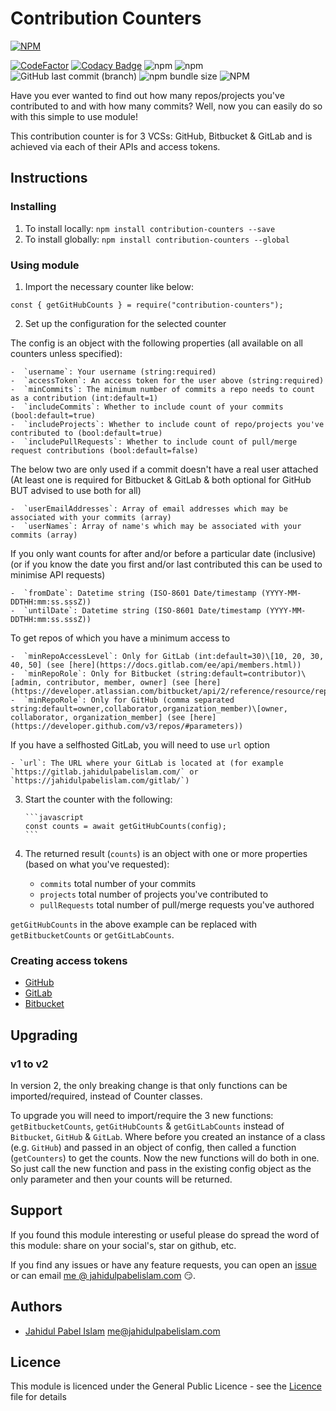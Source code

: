 # Contribution Counters

[![NPM](https://nodei.co/npm/contribution-counters.png?downloads=true&downloadRank=true&stars=true)](https://npmjs.org/package/contribution-counters)

[![CodeFactor](https://www.codefactor.io/repository/github/jahidulpabelislam/contribution-counters/badge?style=flat-square)](https://www.codefactor.io/repository/github/jahidulpabelislam/contribution-counters)
[![Codacy Badge](https://app.codacy.com/project/badge/Grade/f0650e656bae4ca1ba9e9c2809b77991)](https://www.codacy.com/gh/jahidulpabelislam/contribution-counters/dashboard?utm_source=github.com&amp;utm_medium=referral&amp;utm_content=jahidulpabelislam/contribution-counters&amp;utm_campaign=Badge_Grade)
![npm](https://img.shields.io/npm/v/contribution-counters.svg)
![npm](https://img.shields.io/npm/dm/contribution-counters.svg)
![GitHub last commit (branch)](https://img.shields.io/github/last-commit/jahidulpabelislam/contribution-counters/2.x.svg?label=last%20activity)
![npm bundle size](https://img.shields.io/bundlephobia/min/contribution-counters.svg)
![NPM](https://img.shields.io/npm/l/contribution-counters.svg)

Have you ever wanted to find out how many repos/projects you've contributed to and with how many commits?
Well, now you can easily do so with this simple to use module!

This contribution counter is for 3 VCSs: GitHub, Bitbucket &amp; GitLab and is achieved via each of their APIs and access tokens.

## Instructions

### Installing

1.  To install locally: `npm install contribution-counters --save`
2.  To install globally: `npm install contribution-counters --global`

### Using module

1.  Import the necessary counter like below:

   `const { getGitHubCounts } = require("contribution-counters");`

2.  Set up the configuration for the selected counter

   The config is an object with the following properties (all available on all counters unless specified):

    -  `username`: Your username (string:required)
    -  `accessToken`: An access token for the user above (string:required)
    -  `minCommits`: The minimum number of commits a repo needs to count as a contribution (int:default=1)
    -  `includeCommits`: Whether to include count of your commits (bool:default=true)
    -  `includeProjects`: Whether to include count of repo/projects you've contributed to (bool:default=true)
    -  `includePullRequests`: Whether to include count of pull/merge request contributions (bool:default=false)

   The below two are only used if a commit doesn't have a real user attached (At least one is required for Bitbucket & GitLab & both optional for GitHub BUT advised to use both for all)

    -  `userEmailAddresses`: Array of email addresses which may be associated with your commits (array)
    -  `userNames`: Array of name's which may be associated with your commits (array)

   If you only want counts for after and/or before a particular date (inclusive) (or if you know the date you first and/or last contributed this can be used to minimise API requests)

    -  `fromDate`: Datetime string (ISO-8601 Date/timestamp (YYYY-MM-DDTHH:mm:ss.sssZ))
    -  `untilDate`: Datetime string (ISO-8601 Date/timestamp (YYYY-MM-DDTHH:mm:ss.sssZ))

   To get repos of which you have a minimum access to

    -  `minRepoAccessLevel`: Only for GitLab (int:default=30)\[10, 20, 30, 40, 50] (see [here](https://docs.gitlab.com/ee/api/members.html))
    -  `minRepoRole`: Only for Bitbucket (string:default=contributor)\[admin, contributor, member, owner] (see [here](https://developer.atlassian.com/bitbucket/api/2/reference/resource/repositories/%7Busername%7D))
    -  `minRepoRole`: Only for GitHub (comma separated string:default=owner,collaborator,organization_member)\[owner, collaborator, organization_member] (see [here](https://developer.github.com/v3/repos/#parameters))

   If you have a selfhosted GitLab, you will need to use `url` option

    - `url`: The URL where your GitLab is located at (for example `https://gitlab.jahidulpabelislam.com/` or `https://jahidulpabelislam.com/gitlab/`)

3.  Start the counter with the following:

        ```javascript
        const counts = await getGitHubCounts(config);
        ```

4.  The returned result (`counts`) is an object with one or more properties (based on what you've requested):

      - `commits` total number of your commits
      - `projects` total number of projects you've contributed to
      - `pullRequests` total number of pull/merge requests you've authored

`getGitHubCounts` in the above example can be replaced with `getBitbucketCounts` or `getGitLabCounts`.

### Creating access tokens

  - [GitHub](https://help.github.com/en/articles/creating-a-personal-access-token-for-the-command-line)
  - [GitLab](https://docs.gitlab.com/ee/user/profile/personal_access_tokens.html#creating-a-personal-access-token)
  - [Bitbucket](https://confluence.atlassian.com/bitbucketserver/personal-access-tokens-939515499.html)

## Upgrading

### v1 to v2

In version 2, the only breaking change is that only functions can be imported/required, instead of Counter classes.

To upgrade you will need to import/require the 3 new functions: `getBitbucketCounts`, `getGitHubCounts` &amp; `getGitLabCounts` instead of `Bitbucket`, `GitHub` &amp; `GitLab`.
Where before you created an instance of a class (e.g. `GitHub`) and passed in an object of config, then called a function (`getCounters`) to get the counts.
Now the new functions will do both in one. So just call the new function and pass in the existing config object as the only parameter and then your counts will be returned.

## Support

If you found this module interesting or useful please do spread the word of this module: share on your social's, star on github, etc.

If you find any issues or have any feature requests, you can open an [issue](https://github.com/jahidulpabelislam/contribution-counters/issues) or can email [me @ jahidulpabelislam.com](mailto:me@jahidulpabelislam.com) :smirk:.

## Authors

  - [Jahidul Pabel Islam](https://jahidulpabelislam.com/) [<me@jahidulpabelislam.com>](mailto:me@jahidulpabelislam.com)

## Licence

This module is licenced under the General Public Licence - see the [Licence](LICENSE.md) file for details

